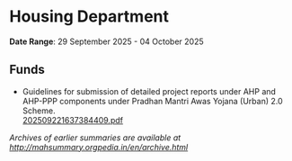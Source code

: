 # Housing Department

**Date Range**: 29 September 2025 - 04 October 2025


## Funds
- Guidelines for submission of detailed project reports under AHP and AHP-PPP components under Pradhan Mantri Awas Yojana (Urban) 2.0 Scheme.\
  [202509221637384409.pdf](https://gr.maharashtra.gov.in/Site/Upload/Government%20Resolutions/English/202509221637384409.pdf)


*Archives of earlier summaries are available at http://mahsummary.orgpedia.in/en/archive.html*